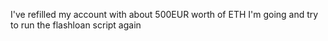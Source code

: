 I've refilled my account with about 500EUR worth of ETH
I'm going and try to run the flashloan script again
